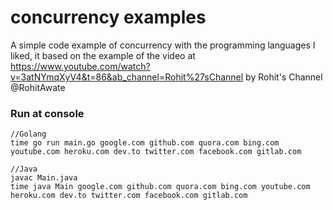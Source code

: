 # concurrency examples

A simple code example of concurrency with the programming languages I liked, it based on the example of the video at https://www.youtube.com/watch?v=3atNYmqXyV4&t=86&ab_channel=Rohit%27sChannel by 
Rohit's Channel @RohitAwate

### Run at console
```
//Golang
time go run main.go google.com github.com quora.com bing.com youtube.com heroku.com dev.to twitter.com facebook.com gitlab.com

//Java
javac Main.java
time java Main google.com github.com quora.com bing.com youtube.com heroku.com dev.to twitter.com facebook.com gitlab.com



```
